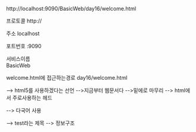 http://localhost:9090/BasicWeb/day16/welcome.html

프로토콜	http://

주소 	localhost


포트번호
	:9090

서비스이름	
	BasicWeb

welcome.html에 접근하는경로
	day16/welcome.html



<!DOCTYPE html>	--> html5를 사용하겠다는 선언

<html>	-->지금부터 웹문서다 -->밑에</html>로 마무리

<head>	--> html에서 주로사용하는 헤드

<meta charset="UTF-8">	--> 다국어 사용

<title>Test</title>	--> test라는 제목
</head>

<body>
	--> 정보구조
</body>
</html>